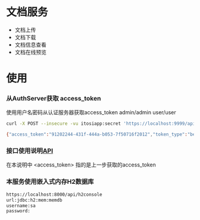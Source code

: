 # 文档服务

* 文档上传
* 文档下载
* 文档信息查看
* 文档在线预览

# 使用

### 从AuthServer获取 access_token
使用用户名密码从认证服务器获取access\_token
admin/admin
user/user

```sh
curl -X POST --insecure -vu itosiapp:secret 'https://localhost:9999/api/oauth/token?username=admin&password=admin&grant_type=password'

{"access_token":"91202244-431f-444a-b053-7f50716f2012","token_type":"bearer","refresh_token":"e6f8624f-213d-4343-a971-980e83f734be","expires_in":1738,"scope":"read write"}
```

### 接口使用说明[API](http://htmlpreview.github.com/?https://github.com/coolbeevip/itosi-microservices/blob/master/core/document-service/apidoc/index.html) 
在本说明中 <access_token> 指的是上一步获取的access_token 

### 本服务使用嵌入式内存H2数据库

```sh
https://localhost:8000/api/h2console
url:jdbc:h2:mem:memdb
username:sa
password:
```